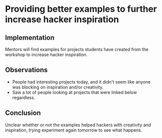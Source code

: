 # Providing better examples to further increase hacker inspiration

## Implementation 

Mentors will find examples for projects students have created from the workshop to increase hacker inspiration.

## Observations 

- People had interesting projects today, and it didn't seem like anyone was blocking on inspiration and/or creativity.
- Saw a lot of people looking at projects that were linked below regardless.

## Conclusion

Unclear whether or not the examples helped hackers with creativity and inspiration, trying experiment again tomorrow to see what happens. 

